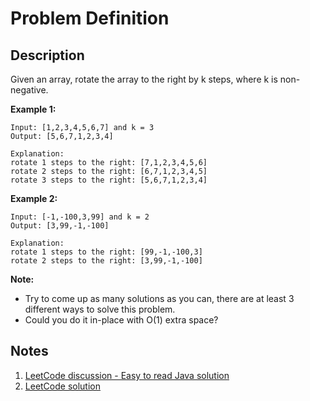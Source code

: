 # Problem Definition

## Description

Given an array, rotate the array to the right by k steps, where k is non-negative.

**Example 1:**

```plaintext
Input: [1,2,3,4,5,6,7] and k = 3
Output: [5,6,7,1,2,3,4]

Explanation:
rotate 1 steps to the right: [7,1,2,3,4,5,6]
rotate 2 steps to the right: [6,7,1,2,3,4,5]
rotate 3 steps to the right: [5,6,7,1,2,3,4]
```

**Example 2:**

```plaintext
Input: [-1,-100,3,99] and k = 2
Output: [3,99,-1,-100]

Explanation:
rotate 1 steps to the right: [99,-1,-100,3]
rotate 2 steps to the right: [3,99,-1,-100]
```

**Note:**

* Try to come up as many solutions as you can, there are at least 3 different ways to solve this problem.
* Could you do it in-place with O(1) extra space?

## Notes

1. [LeetCode discussion - Easy to read Java solution](https://leetcode.com/explore/interview/card/top-interview-questions-easy/92/array/646/discuss/54250/Easy-to-read-Java-solution)
1. [LeetCode solution](https://leetcode.com/problems/rotate-array/solution/)